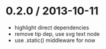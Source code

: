 
0.2.0 / 2013-10-11
==================

 * highlight direct dependencies
 * remove tip dep, use svg text node
 * use .static() middleware for now
